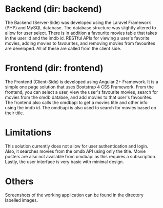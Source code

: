 # Backend (dir: backend)

The Backend (Server-Side) was developed using the Laravel Framework (PHP) and MySQL database. 
The database structure was slightly altered to allow for user select. There is in addition a favourite 
movies table that takes in the user id and the imdb id. RESTful APIs for viewing a user's favorite movies, 
adding movies to favourites, and removing movies from favourites are developed. All of these are 
called from the client side. 

# Frontend (dir: frontend)

The Frontend (Client-Side) is developed using Angular 2+ Framework. It is a simple one page solution 
that uses Bootstrap 4 CSS Framework. From the frontend, you can select a user, view the user's favourite movies, 
search for movies from the omdb databse, and add movies to that user's favourites. 
The frontend also calls the omdbapi to get a movies title and other info using the imdb id. 
The omdbapi is also used to search for movies based on their title.

# Limitations

This solution currently does not allow for user authentication and login. Also, it searches 
movies from the omdb API using only the title. Movie posters are also not available 
from omdbapi as this requires a subscription. Lastly, the user interface is very basic with minimal design. 

# Others

Screenshots of the working application can be found in the directory labelled images.
